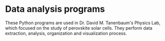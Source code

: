 # Data analysis programs
These Python programs are used in Dr. David M. Tanenbaum's Physics Lab, which focused on the study of perovskite solar cells. They perform data extraction, analysis, organization and visualization process.
